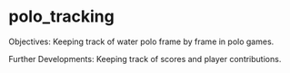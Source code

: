 # polo_tracking

Objectives: Keeping track of water polo frame by frame in polo games.

Further Developments: Keeping track of scores and player contributions.
